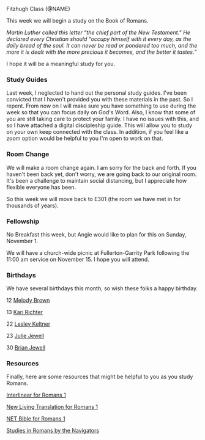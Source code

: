 Fitzhugh Class (@NAME)

This week we will begin a study on the Book of Romans. 

*Martin Luther called this letter “the chief part of the New Testament.” He declared every Christian should “occupy himself with it every day, as the daily bread of the soul. It can never be read or pondered too much, and the more it is dealt with the more precious it becomes, and the better it tastes.”*

I hope it will be a meaningful study for you. 

### Study Guides

Last week, I neglected to hand out the personal study guides. I've been convicted that I haven't provided you with these materials in the past. So I repent. From now on I will make sure you have something to use during the week so that you can focus daily on God's Word. Also, I know that some of you are still taking care to protect your family. I have no issues with this, and so I have attached a digital discipleship guide. This will allow you to study on your own keep connected with the class. In addition, if you feel like a zoom option would be helpful to you I'm open to work on that. 

### Room Change

We will make a room change again. I am sorry for the back and forth. If you haven't been back yet, don't worry, we are going back to our original room. It's been a challenge to maintain social distancing, but I appreciate how flexible everyone has been. 

So this week we will move back to E301 (the room we have met in for thousands of years).

### Fellowship

No Breakfast this week, but Angie would like to plan for this on Sunday, November 1. 

We will have a church-wide picnic at Fullerton-Garrity Park following the 11:00 am service on November 15. I hope you will attend.

### Birthdays

We have several birthdays this month, so wish these folks a happy birthday.

12 [Melody Brown](mailto:RNflute@yahoo.com)

13 [Kari Richter](mailto:pooterpeanut@hotmail.com)

22 [Lesley Keltner](mailto:lkeltner67@gmail.com)

23 [Julie Jewell](mailto:thats.sew.julie2019@gmail.com)

30 [Brian Jewell](mailto:brianjewell71@yahoo.com)

### Resources

Finally, here are some resources that might be helpful to you as you study Romans.

[Interlinear for Romans 1](https://biblehub.com/interlinear/romans/1.htm) 

[New Living Translation for Romans 1](https://www.biblegateway.com/passage/?search=Romans+1.1-17&version=NLT)

[NET Bible for Romans 1](https://netbible.org/bible/Romans+1)

[Studies in Romans by the Navigators](https://navigators.org.nz/wp-content/uploads/2015/06/Romans-Ch-1-5.pdf)